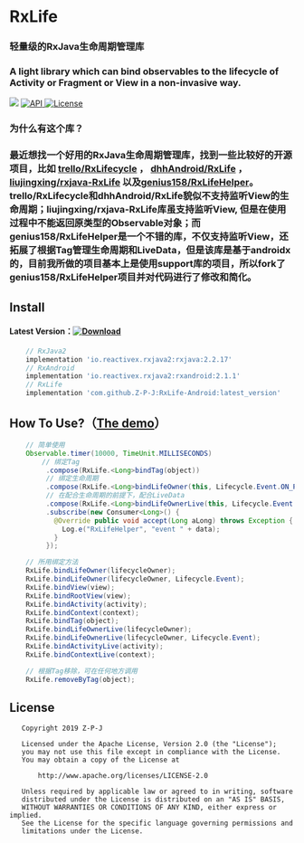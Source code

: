 # RxLife

### 轻量级的RxJava生命周期管理库
### A light library which can bind observables to the lifecycle of Activity or Fragment or View in a non-invasive way.

[![](https://img.shields.io/badge/platform-android-brightgreen.svg)](https://developer.android.com/index.html) 
[ ![API](https://img.shields.io/badge/API-19+-blue.svg?style=flat-square) ](https://developer.android.com/about/versions/android-4.0.html)
[ ![License](http://img.shields.io/badge/License-Apache%202.0-blue.svg?style=flat-square) ](http://www.apache.org/licenses/LICENSE-2.0)

### 为什么有这个库？
### 最近想找一个好用的RxJava生命周期管理库，找到一些比较好的开源项目，比如 [trello/RxLifecycle](https://github.com/trello/RxLifecycle) ， [dhhAndroid/RxLife](https://github.com/dhhAndroid/RxLife) ，[liujingxing/rxjava-RxLife](https://github.com/liujingxing/rxjava-RxLife) 以及[genius158/RxLifeHelper](https://github.com/genius158/RxLifeHelper)。trello/RxLifecycle和dhhAndroid/RxLife貌似不支持监听View的生命周期；liujingxing/rxjava-RxLife库虽支持监听View, 但是在使用过程中不能返回原类型的Observable对象；而genius158/RxLifeHelper是一个不错的库，不仅支持监听View，还拓展了根据Tag管理生命周期和LiveData，但是该库是基于androidx的，目前我所做的项目基本上是使用support库的项目，所以fork了genius158/RxLifeHelper项目并对代码进行了修改和简化。



## Install

#### Latest Version：[![Download](https://api.bintray.com/packages/z-p-j/maven/RxLife/images/download.svg?version-1.0.1)](https://bintray.com/z-p-j/maven/RxLife/1.0.1/link)
```groovy
    // RxJava2
    implementation 'io.reactivex.rxjava2:rxjava:2.2.17'
	// RxAndroid
    implementation 'io.reactivex.rxjava2:rxandroid:2.1.1'
    // RxLife
    implementation 'com.github.Z-P-J:RxLife-Android:latest_version'

```
## How To Use?（[The demo](https://github.com/Z-P-J/RxLife/tree/master/app)）
```java
    // 简单使用
    Observable.timer(10000, TimeUnit.MILLISECONDS)
        // 绑定Tag
         .compose(RxLife.<Long>bindTag(object))
         // 绑定生命周期
         .compose(RxLife.<Long>bindLifeOwner(this, Lifecycle.Event.ON_PAUSE))
         // 在配合生命周期的前提下，配合LiveData
         .compose(RxLife.<Long>bindLifeOwnerLive(this, Lifecycle.Event.ON_PAUSE))
         .subscribe(new Consumer<Long>() {
           @Override public void accept(Long aLong) throws Exception {
             Log.e("RxLifeHelper", "event " + data);
           }
         });

    // 所用绑定方法
    RxLife.bindLifeOwner(lifecycleOwner);
    RxLife.bindLifeOwner(lifecycleOwner, Lifecycle.Event);
    RxLife.bindView(view);
    RxLife.bindRootView(view);
    RxLife.bindActivity(activity);
    RxLife.bindContext(context);
    RxLife.bindTag(object);
    RxLife.bindLifeOwnerLive(lifecycleOwner);
    RxLife.bindLifeOwnerLive(lifecycleOwner, Lifecycle.Event);
    RxLife.bindActivityLive(activity);
    RxLife.bindContextLive(context);

    // 根据Tag移除，可在任何地方调用
    RxLife.removeByTag(object);
```

## License
```
   Copyright 2019 Z-P-J

   Licensed under the Apache License, Version 2.0 (the "License");
   you may not use this file except in compliance with the License.
   You may obtain a copy of the License at

       http://www.apache.org/licenses/LICENSE-2.0

   Unless required by applicable law or agreed to in writing, software
   distributed under the License is distributed on an "AS IS" BASIS,
   WITHOUT WARRANTIES OR CONDITIONS OF ANY KIND, either express or implied.
   See the License for the specific language governing permissions and
   limitations under the License.
```
